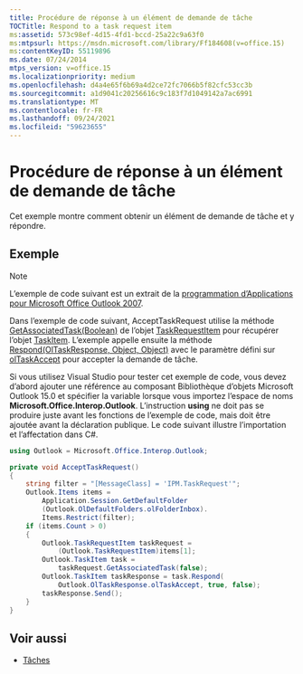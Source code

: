 ```yaml
---
title: Procédure de réponse à un élément de demande de tâche
TOCTitle: Respond to a task request item
ms:assetid: 573c98ef-4d15-4fd1-bccd-25a22c9a63f0
ms:mtpsurl: https://msdn.microsoft.com/library/Ff184608(v=office.15)
ms:contentKeyID: 55119896
ms.date: 07/24/2014
mtps_version: v=office.15
ms.localizationpriority: medium
ms.openlocfilehash: d4a4e65f6b69a4d2ce72fc7066b5f82cfc53cc3b
ms.sourcegitcommit: a1d9041c20256616c9c183f7d1049142a7ac6991
ms.translationtype: MT
ms.contentlocale: fr-FR
ms.lasthandoff: 09/24/2021
ms.locfileid: "59623655"
---
```

# <a name="respond-to-a-task-request-item"></a>Procédure de réponse à un élément de demande de tâche

Cet exemple montre comment obtenir un élément de demande de tâche et y répondre.

## <a name="example"></a>Exemple

> [!NOTE] 
> L’exemple de code suivant est un extrait de la [programmation d’Applications pour Microsoft Office Outlook 2007](https://www.amazon.com/gp/product/0735622493?ie=UTF8&tag=msmsdn-20&linkCode=as2&camp=1789&creative=9325&creativeASIN=0735622493).

Dans l’exemple de code suivant, AcceptTaskRequest utilise la méthode [GetAssociatedTask(Boolean)](https://msdn.microsoft.com/library/bb645779\(v=office.15\)) de l’objet [TaskRequestItem](https://msdn.microsoft.com/library/bb610737\(v=office.15\)) pour récupérer l’objet [TaskItem](https://msdn.microsoft.com/library/bb624227\(v=office.15\)). L’exemple appelle ensuite la méthode [Respond(OlTaskResponse, Object, Object)](https://msdn.microsoft.com/library/bb644188\(v=office.15\)) avec le paramètre défini sur [olTaskAccept](https://msdn.microsoft.com/library/bb624484\(v=office.15\)) pour accepter la demande de tâche.

Si vous utilisez Visual Studio pour tester cet exemple de code, vous devez d’abord ajouter une référence au composant Bibliothèque d’objets Microsoft Outlook 15.0 et spécifier la variable lorsque vous importez l’espace de noms **Microsoft.Office.Interop.Outlook**. L’instruction **using** ne doit pas se produire juste avant les fonctions de l’exemple de code, mais doit être ajoutée avant la déclaration publique. Le code suivant illustre l’importation et l’affectation dans C\#.

```csharp
using Outlook = Microsoft.Office.Interop.Outlook;
```


```csharp
private void AcceptTaskRequest()
{
    string filter = "[MessageClass] = 'IPM.TaskRequest'";
    Outlook.Items items =
        Application.Session.GetDefaultFolder
        (Outlook.OlDefaultFolders.olFolderInbox).
        Items.Restrict(filter);
    if (items.Count > 0)
    {
        Outlook.TaskRequestItem taskRequest =
            (Outlook.TaskRequestItem)items[1];
        Outlook.TaskItem task =
            taskRequest.GetAssociatedTask(false);
        Outlook.TaskItem taskResponse = task.Respond(
            Outlook.OlTaskResponse.olTaskAccept, true, false);
        taskResponse.Send();
    }
}
```

## <a name="see-also"></a>Voir aussi

- [Tâches](tasks.md)


